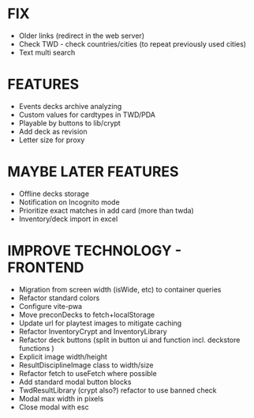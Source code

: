 # FIX
- Older links (redirect in the web server)
- Check TWD - check countries/cities (to repeat previously used cities)
- Text multi search

# FEATURES
- Events decks archive analyzing
- Custom values for cardtypes in TWD/PDA
- Playable by buttons to lib/crypt
- Add deck as revision
- Letter size for proxy

# MAYBE LATER FEATURES
- Offline decks storage
- Notification on Incognito mode
- Prioritize exact matches in add card (more than twda)
- Inventory/deck import in excel

# IMPROVE TECHNOLOGY - FRONTEND
- Migration from screen width (isWide, etc) to container queries
- Refactor standard colors
- Configure vite-pwa
- Move preconDecks to fetch+localStorage
- Update url for playtest images to mitigate caching
- Refactor InventoryCrypt and InventoryLibrary
- Refactor deck buttons (split in button ui and function incl. deckstore functions )
- Explicit image width/height
- ResultDisciplineImage class to width/size
- Refactor fetch to useFetch where possible
- Add standard modal button blocks
- TwdResultLibrary (crypt also?) refactor to use banned check
- Modal max width in pixels
- Close modal with esc
